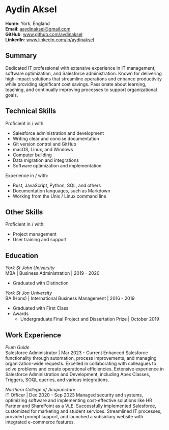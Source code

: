 # Aydin Aksel

**Home**: York, England \
**Email**: aaydinaksel@gmail.com \
**GitHub**: www.github.com/aydinaksel \
**LinkedIn**: www.linkedin.com/in/aydinaksel

## Summary

Dedicated IT professional with extensive experience in IT management, software optimization, and Salesforce administration. Known for delivering high-impact solutions that streamline operations and enhance productivity while providing significant cost savings. Passionate about learning, teaching, and continually improving processes to support organizational goals.

## Technical Skills

Proficient in / with:
- Salesforce administration and development
- Writing clear and concise documentation
- Git version control and GitHub
- macOS, Linux, and Windows
- Computer building
- Data migration and integrations
- Software optimization and implementation

Experience in / with:
- Rust, JavaScript, Python, SQL, and others
- Documentation languages, such as Markdown
- Working from the Unix / Linux command line

## Other Skills

Proficient in / with:
- Project management
- User training and support

## Education

*York St John University* \
MBA | Business Administration | 2019 - 2020
- Graduated with Distinction

*York St Jon University* \
BA (Hons) | International Business Management | 2016 - 2019
- Graduated with First Class
- Awards
    - Undergraduate Final Project and Dissertation Prize | October 2019

## Work Experience

*Plum Guide* \
Salesforce Administrator | Mar 2023 - Current
Enhanced Salesforce functionality through automation, process improvements, and managing organization-wide requests. Excelled in collaborating with colleagues to solve problems and create operational efficiencies. Extensive experience in Salesforce Administration and Development, including Apex Classes, Triggers, SOQL queries, and various integrations.

*Northern College of Acupuncture* \
IT Officer | Dec 2020 - Sep 2023
Managed security and systems, optimizing software and implementing cost-effective solutions like HR Partner and SharePoint as a VLE. Successfully implemented Salesforce, customized for marketing and student services. Streamlined IT processes, provided prompt support, and launched a subsidiary website with integrated e-commerce features.
